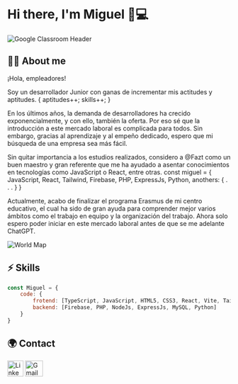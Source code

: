 # Hi there, I'm Miguel 👋💻

![Google Classroom Header](https://github.com/MiguelMR86/MiguelMR86/assets/90867675/ef1eddae-f7a0-449e-b319-d57aa1a11e8a)

## 🧑‍💻 About me

¡Hola, empleadores!

Soy un desarrollador Junior con ganas de incrementar mis actitudes y aptitudes. 
{ aptitudes++; skills++; }

En los últimos años, la demanda de desarrolladores ha crecido exponencialmente, y con ello, también la oferta. Por eso sé que la introducción a este mercado laboral es complicada para todos. Sin embargo, gracias al aprendizaje y al empeño dedicado, espero que mi búsqueda de una empresa sea más fácil.

Sin quitar importancia a los estudios realizados, considero a @Fazt como un buen maestro y gran referente que me ha ayudado a asentar conocimientos en tecnologías como JavaScript o React, entre otras.
const miguel = { JavaScript, React, Tailwind, Firebase, PHP, ExpressJs, Python, anothers: { . . . } }

Actualmente, acabo de finalizar el programa Erasmus de mi centro educativo, el cual ha sido de gran ayuda para comprender mejor varios ámbitos como el trabajo en equipo y la organización del trabajo. Ahora solo espero poder iniciar en este mercado laboral antes de que se me adelante ChatGPT.

![World Map](https://github.com/MiguelMR86/MiguelMR86/assets/90867675/873a2f8b-064f-456b-8924-7a134038965a)

## ⚡ Skills

```js
const Miguel = {
    code: {
        frotend: [TypeScript, JavaScript, HTML5, CSS3, React, Vite, Tailwind, Material-Tailwind, Bootstrap],
        backend: [Firebase, PHP, NodeJs, ExpressJs, MySQL, Python]
    }
}
```

## 🌍 Contact
<a href="linkedin.com/in/miguel-ángel-medina-ramírez-72a9a6262" rel="nofollow"><img src="https://play-lh.googleusercontent.com/kMofEFLjobZy_bCuaiDogzBcUT-dz3BBbOrIEjJ-hqOabjK8ieuevGe6wlTD15QzOqw" width="36" height="36" alt="Linkedin" style="max-width: 100%;"></a>
<a href="https://www.google.com/intl/es/gmail/about/" rel="nofollow"><img src="https://upload.wikimedia.org/wikipedia/commons/thumb/7/7e/Gmail_icon_%282020%29.svg/800px-Gmail_icon_%282020%29.svg.png" width="40" height="36" alt="Gmail" style="max-width: 100%;"></a>
<!--
**MiguelMR86/MiguelMR86** is a ✨ _special_ ✨ repository because its `README.md` (this file) appears on your GitHub profile.

Here are some ideas to get you started:

- 🔭 I’m currently working on ...
- 🌱 I’m currently learning ...
- 👯 I’m looking to collaborate on ...
- 🤔 I’m looking for help with ...
- 💬 Ask me about ...
- 📫 How to reach me: ...
- 😄 Pronouns: ...
- ⚡ Fun fact: ...
-->
